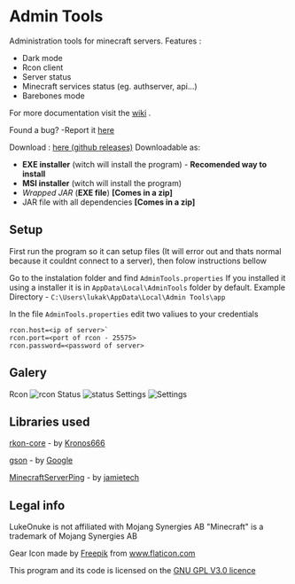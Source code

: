 # Admin Tools
Administration tools for minecraft servers.
Features :

 - Dark mode
 - Rcon client
 - Server status
 - Minecraft services status (eg. authserver, api...)
 - Barebones mode

For more documentation visit the [wiki](https://github.com/LukeOnuke/AdminTools/wiki) .

Found a bug? -Report it [here](https://github.com/LukeOnuke/AdminTools/issues/new)

Download : [here (github releases)](https://github.com/LukeOnuke/AdminTools/releases)
Downloadable as:
- **EXE installer** (witch will install the program) - **Recomended way to install**
- **MSI installer** (witch will install the program)
- *Wrapped JAR* (**EXE file**) **[Comes in a zip]**
- JAR file with all dependencies **[Comes in a zip]**

## Setup
First run the program so it can setup files (It will error out and thats normal because it couldnt connect to a server), then folow instructions bellow

Go to the instalation folder and find `AdminTools.properties`
If you installed it using a installer it is in `AppData\Local\AdminTools` folder by default.
Example Directory - `C:\Users\lukak\AppData\Local\Admin Tools\app`

In the file `AdminTools.properties` edit two valiues to your credentials

    rcon.host=<ip of server>`
    rcon.port=<port of rcon - 25575>
    rcon.password=<password of server>

## Galery
Rcon 
![rcon](https://i.imgur.com/v8LLB6f.png)
Status
![status](https://i.imgur.com/fxjDeEZ.png)
Settings
![Settings](https://i.imgur.com/GbcCCAg.png)

## Libraries used
[rkon-core](https://github.com/Kronos666/rkon-core)  - by [Kronos666](https://github.com/Kronos666)

[gson](https://github.com/google/gson) - by [Google](https://github.com/google)

[MinecraftServerPing](https://github.com/jamietech/MinecraftServerPing) - by [jamietech](https://github.com/jamietech)

## Legal info
LukeOnuke is not affiliated with Mojang Synergies AB
"Minecraft" is a trademark of Mojang Synergies AB

Gear Icon made by [Freepik](https://www.flaticon.com/authors/freepik) from www.flaticon.com

This program and its code is licensed on the [GNU GPL V3.0 licence](https://github.com/LukeOnuke/AdminTools/blob/master/LICENSE)
